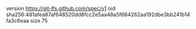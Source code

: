 version https://git-lfs.github.com/spec/v1
oid sha256:481afea87af648520dd8fcc2e5aa48a5f684262aa192dbe3bb241b14fa3c6eaa
size 75
